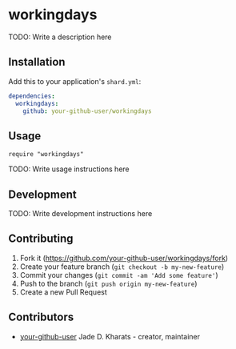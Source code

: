 # workingdays

TODO: Write a description here

## Installation

Add this to your application's `shard.yml`:

```yaml
dependencies:
  workingdays:
    github: your-github-user/workingdays
```

## Usage

```crystal
require "workingdays"
```

TODO: Write usage instructions here

## Development

TODO: Write development instructions here

## Contributing

1. Fork it (<https://github.com/your-github-user/workingdays/fork>)
2. Create your feature branch (`git checkout -b my-new-feature`)
3. Commit your changes (`git commit -am 'Add some feature'`)
4. Push to the branch (`git push origin my-new-feature`)
5. Create a new Pull Request

## Contributors

- [your-github-user](https://github.com/your-github-user) Jade D. Kharats - creator, maintainer
